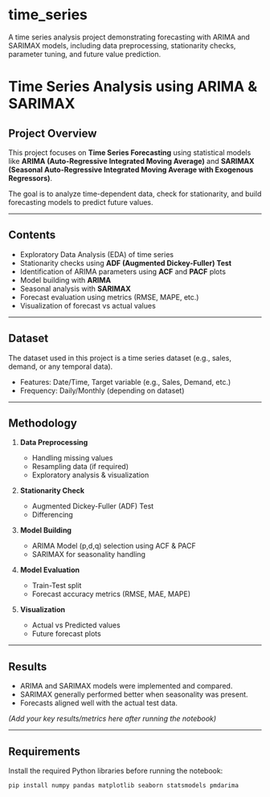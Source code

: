 # time_series
A time series analysis project demonstrating forecasting with ARIMA and SARIMAX models, including data preprocessing, stationarity checks, parameter tuning, and future value prediction.

#  Time Series Analysis using ARIMA & SARIMAX

##  Project Overview
This project focuses on **Time Series Forecasting** using statistical models like **ARIMA (Auto-Regressive Integrated Moving Average)** and **SARIMAX (Seasonal Auto-Regressive Integrated Moving Average with Exogenous Regressors)**.  

The goal is to analyze time-dependent data, check for stationarity, and build forecasting models to predict future values.

---

##  Contents
- Exploratory Data Analysis (EDA) of time series
- Stationarity checks using **ADF (Augmented Dickey-Fuller) Test**
- Identification of ARIMA parameters using **ACF** and **PACF** plots
- Model building with **ARIMA**
- Seasonal analysis with **SARIMAX**
- Forecast evaluation using metrics (RMSE, MAPE, etc.)
- Visualization of forecast vs actual values

---

## Dataset
The dataset used in this project is a time series dataset (e.g., sales, demand, or any temporal data).  
- Features: Date/Time, Target variable (e.g., Sales, Demand, etc.)  
- Frequency: Daily/Monthly (depending on dataset)  



---

##  Methodology
1. **Data Preprocessing**  
   - Handling missing values  
   - Resampling data (if required)  
   - Exploratory analysis & visualization  

2. **Stationarity Check**  
   - Augmented Dickey-Fuller (ADF) Test  
   - Differencing  

3. **Model Building**  
   - ARIMA Model (p,d,q) selection using ACF & PACF  
   - SARIMAX for seasonality handling  

4. **Model Evaluation**  
   - Train-Test split  
   - Forecast accuracy metrics (RMSE, MAE, MAPE)  

5. **Visualization**  
   - Actual vs Predicted values  
   - Future forecast plots  

---

##  Results
- ARIMA and SARIMAX models were implemented and compared.  
- SARIMAX generally performed better when seasonality was present.  
- Forecasts aligned well with the actual test data.  

*(Add your key results/metrics here after running the notebook)*

---

##  Requirements
Install the required Python libraries before running the notebook:

```bash
pip install numpy pandas matplotlib seaborn statsmodels pmdarima


